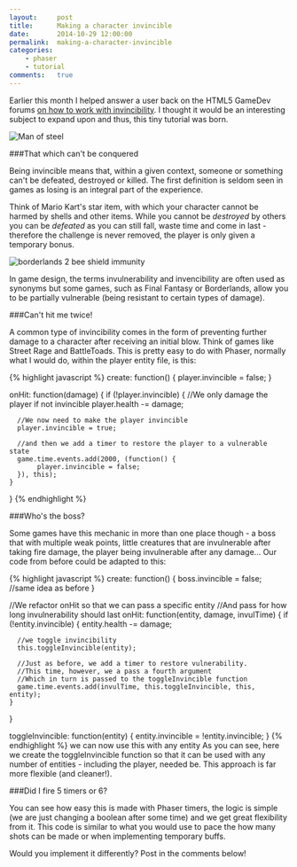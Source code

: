 ```yaml
---
layout:     post
title:      Making a character invincible
date:       2014-10-29 12:00:00
permalink:  making-a-character-invincible
categories: 
    - phaser
    - tutorial
comments:   true
---
```


Earlier this month I helped answer a user back on the HTML5 GameDev forums <a href="http://www.html5gamedevs.com/topic/9970-invincible-for-a-while-when-you-hit/#entry58847" target="_blank">on how to work with invincibility</a>. I thought it would be an interesting subject to expand upon and thus, this tiny tutorial was born.

![Man of steel]({{site.baseurl}}/assets/phaser/superman.jpg)

###That which can't be conquered

Being invincible means that, within a given context, someone or something can't be defeated, destroyed or killed. The first definition is seldom seen in games as losing is an integral part of the experience.

Think of Mario Kart's star item, with which your character cannot be harmed by shells and other items. While you cannot be *destroyed* by others you can be *defeated* as you can still fall, waste time and come in last - therefore the challenge is never removed, the player is only given a temporary bonus.

![borderlands 2 bee shield immunity]({{site.baseurl}}/assets/phaser/borderlands.jpg)

In game design, the terms invulnerability and invencibility are often used as synonyms but some games, such as Final Fantasy or Borderlands, allow you to be partially vulnerable (being resistant to certain types of damage).

###Can't hit me twice!

A common type of invincibility comes in the form of preventing further damage to a character after receiving an initial blow. Think of games like Street Rage and BattleToads. This is pretty easy to do with Phaser, normally what I would do, within the player entity file, is this:

{% highlight javascript %}
create: function() {
    player.invincible = false;
}

onHit: function(damage) {
    if (!player.invincible) { //We only damage the player if not invincible
      player.health -= damage;

      //We now need to make the player invincible
      player.invincible = true;
      
      //and then we add a timer to restore the player to a vulnerable state
      game.time.events.add(2000, (function() {
           player.invincible = false;
      }), this); 
    }
}
{% endhighlight %}

###Who's the boss?

Some games have this mechanic in more than one place though - a boss that with multiple weak points, little creatures that are invulnerable after taking fire damage, the player being invulnerable after any damage... Our code from before could be adapted to this:

{% highlight javascript %}
create: function() {
    boss.invincible = false; //same idea as before
}

//We refactor onHit so that we can pass a specific entity
//And pass for how long invulnerability should last
onHit: function(entity, damage, invulTime) {
    if (!entity.invincible) {
      entity.health -= damage;

      //we toggle invincibility
      this.toggleInvincible(entity); 
      
      //Just as before, we add a timer to restore vulnerability.
      //This time, however, we a pass a fourth argument
      //Which in turn is passed to the toggleInvincible function
      game.time.events.add(invulTime, this.toggleInvincible, this, entity); 
    }
}

toggleInvincible: function(entity) {
    entity.invincible = !entity.invincible;
}
{% endhighlight %}
we can now use this with any entity
As you can see, here we create the toggleInvincible function so that it can be used with any number of entities - including the player, needed be. This approach is far more flexible (and cleaner!).

###Did I fire 5 timers or 6?

You can see how easy this is made with Phaser timers, the logic is simple (we are just changing a boolean after some time) and we get great flexibility from it. This code is similar to what you would use to pace the how many shots can be made or when implementing temporary buffs.

Would you implement it differently? Post in the comments below!